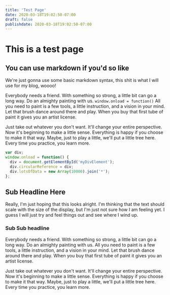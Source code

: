 ```yaml
---
title: 'Test Page'
date: 2020-03-18T19:02:50-07:00
draft: false
publishdate: 2020-03-18T19:02:50-07:00
---
```


# This is a test page

## You can use markdown if you'd so like

We're just gonna use some basic markdown syntax, this shit is what I will use for my blog, woooo!

Everybody needs a friend. With something so strong, a little bit can go a long way. Do an almighty painting with us. `window.onload = function()` All you need to paint is a few tools, a little instruction, and a vision in your mind. Let that brush dance around there and play. When you buy that first tube of paint it gives you an artist license.

Just take out whatever you don't want. It'll change your entire perspective. Now it's beginning to make a little sense. Everything is happy if you choose to make it that way. Maybe, just to play a little, we'll put a little tree here. Every time you practice, you learn more.



```javascript
var div;
window.onload = function() {
  div = document.getElementById('myDivElement');
  div.circularReference = div;
  div.lotsOfData = new Array(10000).join('*');
};
```

## Sub Headline Here

Really, I'm just hoping that this looks alright. I'm thinking that the text should scale with the size of the display, but I'm just not sure how I am feeling yet. I guess I will just try and feel things out and see where I wind up.

### Sub Sub headline

Everybody needs a friend. With something so strong, a little bit can go a long way. Do an almighty painting with us. All you need to paint is a few tools, a little instruction, and a vision in your mind. Let that brush dance around there and play. When you buy that first tube of paint it gives you an artist license.

Just take out whatever you don't want. It'll change your entire perspective. Now it's beginning to make a little sense. Everything is happy if you choose to make it that way. Maybe, just to play a little, we'll put a little tree here. Every time you practice, you learn more.
